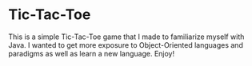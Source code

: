 # Tic-Tac-Toe

This is a simple Tic-Tac-Toe game that I made to familiarize myself with Java. I wanted to get more exposure to Object-Oriented languages and paradigms as well as learn a new language. Enjoy!
